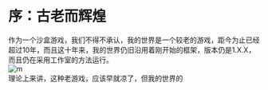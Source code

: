 # 序：古老而辉煌
作为一个沙盒游戏，我们不得不承认，我的世界是一个较老的游戏，距今为止已经超过10年，而且这十年来，我的世界仍旧沿用着刚开始的框架，版本仍是1.X.X，而且仍在采用工作室的方法运行。  
![m](https://imgchr.com/i/r6gpTI)  
理论上来讲，这种老游戏，应该早就凉了，但我的世界的  
